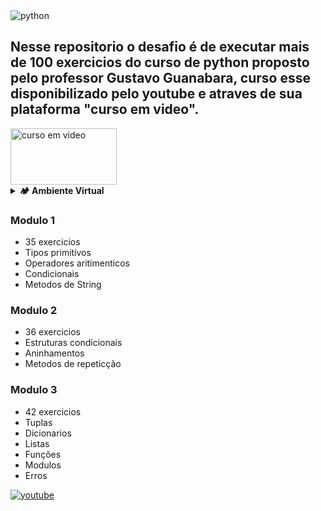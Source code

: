 <img src="https://www.python.org/static/img/python-logo.png" alt="python">

## Nesse repositorio o desafio é de executar mais de 100 exercicios do curso de python proposto pelo professor Gustavo Guanabara, curso esse disponibilizado pelo youtube e atraves de sua plataforma "curso em video".



  <a href="https://www.cursoemvideo.com/curso/python-3-mundo-1/" target="_blank">
    <img 
    src="https://www.cursoemvideo.com/wp-content/uploads/2019/08/cursoemvideo-logo.png" 
    alt="curso em video"
    height="90"
    width="170"
    >
  </a>
<details>
  <summary><strong>🏕️ Ambiente Virtual</strong></summary><br />

O Python oferece um recurso chamado de ambiente virtual, que permite sua máquina rodar sem conflitos diferentes tipos de projetos com diferentes versões de bibliotecas.

1. Criar o ambiente virtual

```bash
python3 -m venv .venv
```

2. Ativar o ambiente virtual

```bash
source .venv/bin/activate
```
obs: No lado esquerdo do nome do terminal vai aparecer escrito (.venv)

3. Instalar as dependências no ambiente virtual

```bash
python3 -m pip install -r dependencias.txt
```

Com o seu ambiente virtual ativo, as dependências serão instaladas neste ambiente.
Quando precisar desativar o ambiente virtual, execute o comando `deactivate`. Lembre-se de ativar novamente quando voltar a trabalhar no projeto. 
Para executar um arquivo qualquer escreva o seguinte comando, substituindo o numero de acordo com o exercicio a ser execultado
  `python3 -i Modulo\ 2/exercicio51/exercicio51.py `

O arquivo `dependencias.txt` contém todas as dependências que serão utilizadas no projeto, ele está agindo como se fosse um `package.json` de um projeto `Node.js`.

</details>

  ### Modulo 1 
  - 35 exercicios
  - Tipos primitivos
  - Operadores aritimenticos
  - Condicionais
  - Metodos de String

  ### Modulo 2
  - 36 exercicios
  - Estruturas condicionais
  - Aninhamentos
  - Metodos de repeticção
 
  ### Modulo 3
  - 42 exercicios
  - Tuplas
  - Dicionarios
  - Listas
  - Funções
  - Modulos
  - Erros


  <a href="https://www.youtube.com/playlist?list=PLHz_AreHm4dm6wYOIW20Nyg12TAjmMGT-" target="_blank">
    <img src="https://img.shields.io/badge/YouTube-%23FF0000.svg?style=for-the-badge&logo=YouTube&logoColor=white" alt="youtube">
  </a>




